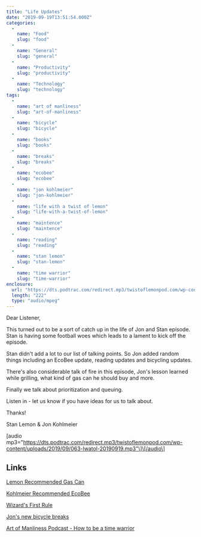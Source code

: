```yaml
---
title: "Life Updates"
date: "2019-09-19T13:51:54.000Z"
categories: 
  - 
    name: "Food"
    slug: "food"
  - 
    name: "General"
    slug: "general"
  - 
    name: "Productivity"
    slug: "productivity"
  - 
    name: "Technology"
    slug: "technology"
tags: 
  - 
    name: "art of manliness"
    slug: "art-of-manliness"
  - 
    name: "bicycle"
    slug: "bicycle"
  - 
    name: "books"
    slug: "books"
  - 
    name: "breaks"
    slug: "breaks"
  - 
    name: "ecobee"
    slug: "ecobee"
  - 
    name: "jon kohlmeier"
    slug: "jon-kohlmeier"
  - 
    name: "life with a twist of lemon"
    slug: "life-with-a-twist-of-lemon"
  - 
    name: "maintence"
    slug: "maintence"
  - 
    name: "reading"
    slug: "reading"
  - 
    name: "stan lemon"
    slug: "stan-lemon"
  - 
    name: "time warrior"
    slug: "time-warrior"
enclosure: 
  url: "https://dts.podtrac.com/redirect.mp3/twistoflemonpod.com/wp-content/uploads/2019/09/063-lwatol-20190919.mp3"
  length: "222"
  type: "audio/mpeg"
---
```


Dear Listener,

This turned out to be a sort of catch up in the life of Jon and Stan episode. Stan is having some football woes which leads to a lament to kick off the episode.

Stan didn't add a lot to our list of talking points. So Jon added random things including an EcoBee update, reading updates and bicycling updates.

There's also considerable talk of fire in this episode, Jon's lesson learned while grilling, what kind of gas can he should buy and more.

Finally we talk about prioritization and queuing.

Listen in - let us know if you have ideas for us to talk about.

Thanks!

Stan Lemon & Jon Kohlmeier

\[audio mp3="https://dts.podtrac.com/redirect.mp3/twistoflemonpod.com/wp-content/uploads/2019/09/063-lwatol-20190919.mp3"\]\[/audio\]

## Links

[Lemon Recommended Gas Can](https://amzn.to/30aiW6f)

[Kohlmeier Recommended EcoBee](https://amzn.to/34V5L8K)

[Wizard's First Rule](https://amzn.to/2NnO1xc)

[Jon's new bicycle breaks](https://amzn.to/32Vhd2G)

[Art of Manliness Podcast - How to be a time warrior](https://overcast.fm/+NS2w69m_8)
